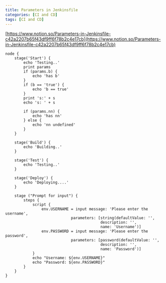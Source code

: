 ```yaml
---
title: Parameters in Jenkinsfile
categories: [CI and CD]
tags: [CI and CD]
---
```


[https://www.notion.so/Parameters-in-Jenkinsfile-c42a2207b65f43df9ff6f78b2c4e17cb](https://www.notion.so/Parameters-in-Jenkinsfile-c42a2207b65f43df9ff6f78b2c4e17cb)


```shell
node {
	stage('Start') {
		echo 'Testing..'
		print params
		if (params.b) {
			echo 'has b'
		}
		if (b == 'true') {
			echo 'b == true'
		}
		print 's:' + s
		echo 's: ' + s
      
		if (params.nn) {
			echo 'has nn'
		} else {
			echo 'nn undefined'
		}
	}

	stage('Build') {
		echo 'Building..'
	}

	stage('Test') {
		echo 'Testing..'
	}

	stage('Deploy') {
		echo 'Deploying....'
	}

	stage ("Prompt for input") {
		steps {
			script {
				env.USERNAME = input message: 'Please enter the username',
                             parameters: [string(defaultValue: '',
                                          description: '',
                                          name: 'Username')]
				env.PASSWORD = input message: 'Please enter the password',
                             parameters: [password(defaultValue: '',
                                          description: '',
                                          name: 'Password')]
			}
			echo "Username: ${env.USERNAME}"
			echo "Password: ${env.PASSWORD}"
		}
	}
}
```

